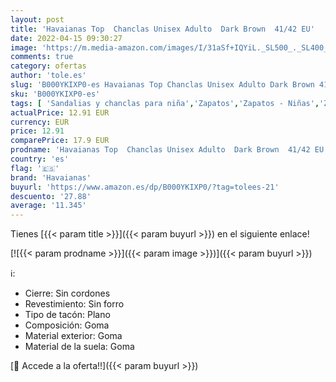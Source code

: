 ```yaml
---
layout: post
title: 'Havaianas Top  Chanclas Unisex Adulto  Dark Brown  41/42 EU'
date: 2022-04-15 09:30:27
image: 'https://m.media-amazon.com/images/I/31aSf+IQYiL._SL500_._SL400_.jpg'
comments: true
category: ofertas
author: 'tole.es'
slug: 'B000YKIXP0-es Havaianas Top Chanclas Unisex Adulto Dark Brown 41/42 EU'
sku: 'B000YKIXP0-es'
tags: [ 'Sandalias y chanclas para niña','Zapatos','Zapatos - Niñas','Zapatos y complementos','chanclas','havaianas','🇪🇸', ]
actualPrice: 12.91 EUR
currency: EUR
price: 12.91
comparePrice: 17.9 EUR
prodname: 'Havaianas Top  Chanclas Unisex Adulto  Dark Brown  41/42 EU'
country: 'es'
flag: '🇪🇸'
brand: 'Havaianas'
buyurl: 'https://www.amazon.es/dp/B000YKIXP0/?tag=tolees-21'
descuento: '27.88'
average: '11.345'
---
```


Tienes [{{< param title >}}]({{< param buyurl >}}) en el siguiente enlace!

[![{{< param prodname >}}]({{< param image >}})]({{< param buyurl >}})

ℹ️:

- Cierre: Sin cordones
- Revestimiento: Sin forro
- Tipo de tacón: Plano
- Composición: Goma
- Material exterior: Goma
- Material de la suela: Goma

[🛒 Accede a la oferta!!]({{< param buyurl >}})
